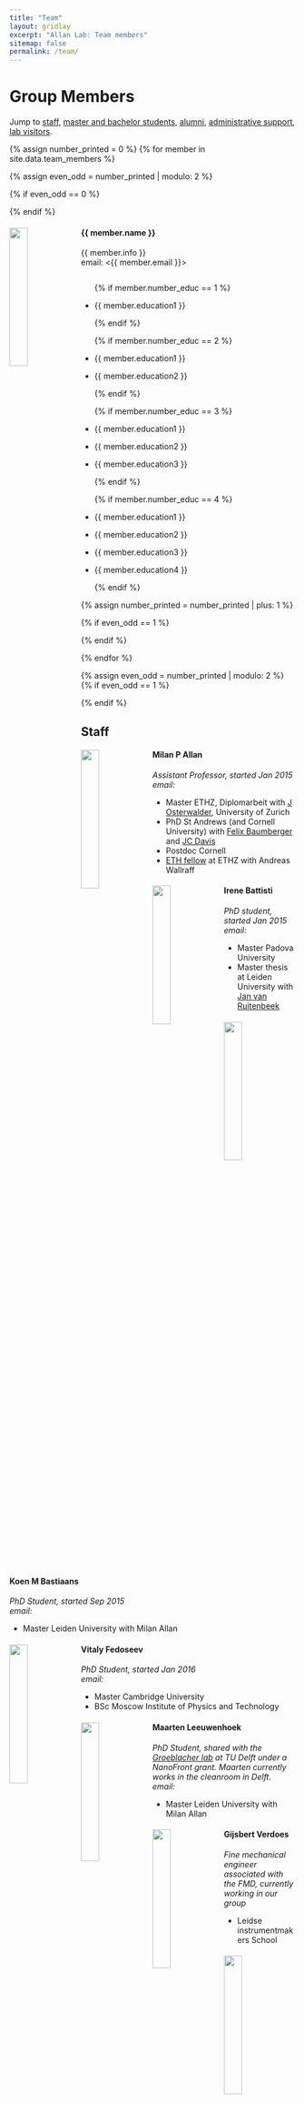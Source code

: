 ```yaml
---
title: "Team"
layout: gridlay
excerpt: "Allan Lab: Team members"
sitemap: false
permalink: /team/
---
```


# Group Members

Jump to [staff](#staff), [master and bachelor students](#master-and-bachelor-students), [alumni](#alumni), [administrative support](#administrative-support), [lab visitors](#lab-visitors).


{% assign number_printed = 0 %}
{% for member in site.data.team_members %}

{% assign even_odd = number_printed | modulo: 2 %}

{% if even_odd == 0 %}
<div class="row">
{% endif %}

<div class="col-sm-6 clearfix">
  <img src="{{ site.url }}{{ site.baseurl }}/images/teampic/{{ member.photo }}" class="img-responsive" width="25%" style="float: left" />
  <h4>{{ member.name }}</h4>
  {{ member.info }} <br>
  email: <{{ member.email }}>
  <ul style="overflow: hidden">
  
  {% if member.number_educ == 1 %}
  <li><p> {{ member.education1 }} </p></li>
  {% endif %}
  
  {% if member.number_educ == 2 %}
  <li><p> {{ member.education1 }} </p></li>
  <li><p> {{ member.education2 }} </p></li>
  {% endif %}
  
  {% if member.number_educ == 3 %}
  <li><p> {{ member.education1 }} </p></li>
  <li><p> {{ member.education2 }} </p></li>
  <li><p> {{ member.education3 }} </p></li>
  {% endif %}
  
  {% if member.number_educ == 4 %}
  <li><p> {{ member.education1 }} </p></li>
  <li><p> {{ member.education2 }} </p></li>
  <li><p> {{ member.education3 }} </p></li>
  <li><p> {{ member.education4 }} </p></li>
  {% endif %}
  
  </ul>
</div>

{% assign number_printed = number_printed | plus: 1 %}

{% if even_odd == 1 %}
</div>
{% endif %}

{% endfor %}

{% assign even_odd = number_printed | modulo: 2 %}
{% if even_odd == 1 %}
</div>
{% endif %}


## Staff
<div class="row">
<div class="col-sm-6 clearfix">
<img src="{{ site.url }}{{ site.baseurl }}/images/teampic/Milan.png" class="img-responsive" width="25%" style="float: left" />
<h4>Milan P Allan</h4>
<p><em>Assistant Professor, started Jan 2015 
<br> email: <milan.allan@gmail.com></em></p>
    
<ul style="overflow: hidden">
<li>Master ETHZ, Diplomarbeit with <a href="http://www.physik.uzh.ch/groups/osterwalder/">J Osterwalder</a>, University of Zurich</li>
<li>PhD St Andrews (and Cornell University) with <a href="http://dpmc.unige.ch/gr_baumberger/index.html">Felix Baumberger</a> and <a href="http://davisgroup.lassp.cornell.edu/">JC Davis</a></li>
<li>Postdoc Cornell</li>
<li><a href="http://www.ethfellows.ethz.ch/">ETH fellow</a> at ETHZ with Andreas Wallraff</li>
</ul>
  </div>

  <div class="col-sm-6 clearfix">
<img src="{{ site.url }}{{ site.baseurl }}/images/teampic/irene.jpg" class="img-responsive" width="25%" style="float: left" />
<h4>Irene Battisti</h4>
<p><em>PhD student, started Jan 2015 <br> email: <Battisti@Physics.LeidenUniv.nl></em></p>
<ul style="overflow: hidden">
<li>Master Padova University</li>
<li>Master thesis at Leiden University with <a href="https://www.physics.leidenuniv.nl/vanruitenbeek">Jan van Ruitenbeek</a></li>
</ul>
</div>
</div>

<div class="row">
<div class="col-sm-6 clearfix">
<img src="{{ site.url }}{{ site.baseurl }}/images/teampic/Koen.jpg" class="img-responsive" width="25%" style="float: left" />
<h4>Koen M Bastiaans</h4>
<p><em>PhD Student, started Sep 2015 <br> email: <Bastiaans@Physics.LeidenUniv.nl></em></p>
<ul style="overflow: hidden">
<li>Master Leiden University with Milan Allan</li>
</ul>
</div>

<div class="col-sm-6 clearfix">
<img src="{{ site.url }}{{ site.baseurl }}/images/teampic/Vitaly.JPG" class="img-responsive" width="25%" style="float: left" />
<h4>Vitaly Fedoseev</h4>
<p><em>PhD Student, started Jan 2016 <br> email: <VFedoseev@Physics.LeidenUniv.nl></em></p>
<ul style="overflow: hidden">
<li>Master Cambridge University</li>
<li>BSc Moscow Institute of Physics and Technology</li>
</ul>
</div>
</div>

<div class="row">
<div class="col-sm-6 clearfix">
<img src="{{ site.url }}{{ site.baseurl }}/images/teampic/Maarten.png" class="img-responsive" width="25%" style="float: left" />
<h4>Maarten Leeuwenhoek</h4>
<p><em>PhD Student, shared with the <a href="http://www.groeblacherlab.tudelft.nl">Groeblacher lab</a> at TU Delft under a NanoFront grant. Maarten currently works in the cleanroom in Delft. <br> email: <M.Leeuwenhoek@tudelft.nl></em></p>
<ul style="overflow: hidden">
<li>Master Leiden University with Milan Allan</li>
</ul>
</div>

<div class="col-sm-6 clearfix">
<img src="{{ site.url }}{{ site.baseurl }}/images/teampic/verdoes.jpg" class="img-responsive" width="25%" style="float: left" />
<h4>Gijsbert Verdoes</h4>
<p><em>Fine mechanical engineer associated with the FMD, currently working in our group</em></p>
<ul style="overflow: hidden">
<li>Leidse instrumentmakers School</li>
</ul>
</div>
</div>

<div class="row">
<div class="col-sm-6 clearfix">
<img src="{{ site.url }}{{ site.baseurl }}/images/teampic/Kees.jpg" class="img-responsive" width="25%" style="float: left" />
<h4>Kees van Oosten</h4>
<p><em>Fine mechanical engineer associated with the FMD, currently working in our group</em></p>
<ul style="overflow: hidden">
<li>Leidse instrumentmakers School</li>
<li>Associate degree Mechanical Engineering, Hogeschool Arnhem Nijmegen</li>
</ul>
</div>
</div>

## Master and Bachelor Students 
<p>Tjerk Benschop, Alexander Vanstone</p>

## Alumni
<p>Oliver Ostojic (Master student, 2016), Arjo Andringa (Bachelor student, 2016), Nikolaos Iliopoulos (visitor, 2016), Daniëlle van Klink (Bachelor student, 2016), Farshaad Hoeseni (Master student, 2015)</p>

## Administrative Support
<p><a href="mailto:Rijsewijk@Physics.LeidenUniv.nl">Ellie van Rijsewijk</a> is helping us (and other groups) with administration.</p>

## Lab Visitors
<p><a href="http://stanford.edu/~safavi/">Amir Safavi-Naeini</a> (Stanford), <a href="http://www.ru.nl/spm">Alexander Ako Khajetoorians</a> (Radboud University), <a href="http://www.mhamidian.com">Mohammad Hamidian</a> (Harvard->UC Davis), <a href="https://www.bnl.gov/cmpmsd/mbe/default.asp">Ivan Bozovic</a> (BNL / Yale), <a href="http://www.fmassee.nl">Freek Massee</a> (Paris)</p>
